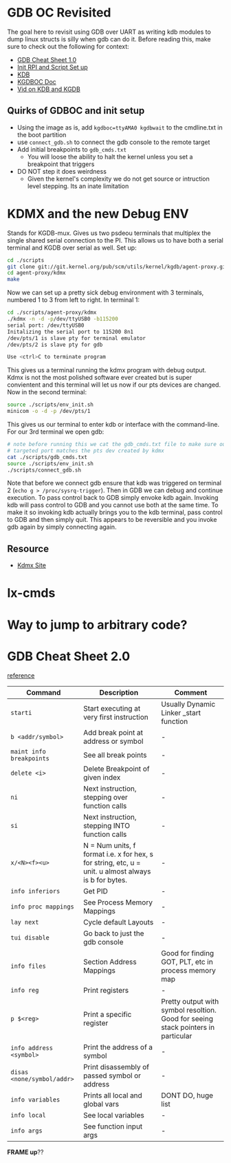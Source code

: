# GDB OC Revisited

The goal here to revisit using GDB over UART as writing kdb modules to dump linux structs is silly when gdb can do it. Before reading this, make sure to check out the following for context:

* [GDB Cheat Sheet 1.0](https://github.com/tanner-johnson2718/MEME_OS_3/tree/main/Appendix/GDB)
* [Init RPI and Script Set up](../P1.2/README.md)
* [KDB](../P2.2/README.md#setting-up-the-debug-environment)
* [KGDBOC Doc](https://docs.kernel.org/dev-tools/kgdb.html)
* [Vid on KDB and KGDB](https://www.youtube.com/watch?v=HBOwoSyRmys)

## Quirks of GDBOC and init setup

* Using the image as is, add `kgdboc=ttyAMA0 kgdbwait` to the cmdline.txt in the boot partition
* use `connect_gdb.sh` to connect the gdb console to the remote target
* Add initial breakpoints to `gdb_cmds.txt`
    * You will loose the ability to halt the kernel unless you set a breakpoint that triggers
* DO NOT step it does weirdness
    * Given the kernel's complexity we do not get source or intruction level stepping. Its an inate limitation

# KDMX and the new Debug ENV

Stands for KGDB-mux. Gives us two psdeou terminals that multiplex the single shared serial connection to the PI. This allows us to have both a serial terminal and KGDB over serial as well. Set up:

```bash
cd ./scripts
git clone git://git.kernel.org/pub/scm/utils/kernel/kgdb/agent-proxy.git/
cd agent-proxy/kdmx
make
```

Now we can set up a pretty sick debug environment with 3 terminals, numbered 1 to 3 from left to right. In terminal 1:

```bash
cd ./scripts/agent-proxy/kdmx
./kdmx -n -d -p/dev/ttyUSB0 -b115200
serial port: /dev/ttyUSB0
Initalizing the serial port to 115200 8n1
/dev/pts/1 is slave pty for terminal emulator
/dev/pts/2 is slave pty for gdb

Use <ctrl>C to terminate program

```

This gives us a terminal running the kdmx program with debug output. Kdmx is not the most polished software ever created but is super convientent and this terminal will let us now if our pts devices are changed. Now in the second terminal:

```bash
source ./scripts/env_init.sh
minicom -o -d -p /dev/pts/1
```

This gives us our terminal to enter kdb or interface with the command-line. For our 3rd terminal we open gdb:

```bash
# note before running this we cat the gdb_cmds.txt file to make sure our 
# targeted port matches the pts dev created by kdmx
cat ./scripts/gdb_cmds.txt
source ./scripts/env_init.sh
./scripts/connect_gdb.sh
```

Note that before we connect gdb ensure that kdb was triggered on terminal 2 (`echo g > /proc/sysrq-trigger`). Then in GDB we can debug and continue execution. To pass control back to GDB simply envoke kdb again. Invoking kdb will pass control to GDB and you cannot use both at the same time. To make it so invoking kdb actually brings you to the kdb terminal, pass control to GDB and then simply quit. This appears to be reversible and you invoke gdb again by simply connecting again.

## Resource

* [Kdmx Site](https://elinux.org/Kdmx)

# lx-cmds

# Way to jump to arbitrary code?

# GDB Cheat Sheet 2.0

[reference](https://darkdust.net/files/GDB%20Cheat%20Sheet.pdf)

| Command | Description | Comment |
| --- | --- | --- |
| `starti` | Start executing at very first instruction | Usually Dynamic Linker _start function |
| `b <addr/symbol>` | Add break point at address or symbol | - |
| `maint info breakpoints` | See all break points | - |
| `delete <i>` | Delete Breakpoint of given index | - |
| `ni` | Next instruction, stepping over function calls | - |
| `si` | Next instruction, stepping INTO function calls | - |
| `x/<N><f><u>` | N = Num units, f format i.e. x for hex, s for string, etc, u = unit. u almost always is b for bytes. | - |
| `info inferiors` | Get PID | - | 
| `info proc mappings` | See Process Memory Mappings | - |
| `lay next` | Cycle default Layouts | - |
| `tui disable` | Go back to just the gdb console | - |
| `info files` | Section Address Mappings | Good for finding GOT, PLT, etc in process memory map |
| `info reg` | Print registers | - |
| `p $<reg>` | Print a specific register | Pretty output with symbol resoltion. Good for seeing stack pointers in particular |
| `info address <symbol>` | Print the address of a symbol | - |
| `disas <none/symbol/addr>` | Print disassembly of passed symbol or address | - |
| `info variables` | Prints all local and global vars | DONT DO, huge list |
| `info local` | See local variables | - |
| `info args` | See function input args | - |



**FRAME up**??

